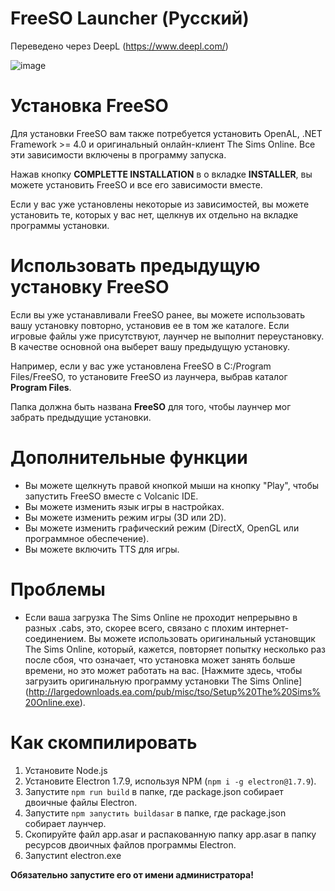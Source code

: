 # FreeSO Launcher (Русский)
Переведено через DeepL (https://www.deepl.com/)

![image](https://i.imgur.com/RbugnjU.png)

# Установка FreeSO
Для установки FreeSO вам также потребуется установить OpenAL, .NET Framework >= 4.0 и оригинальный онлайн-клиент The Sims Online. Все эти зависимости включены в программу запуска.

Нажав кнопку **COMPLETTE INSTALLATION** в о вкладке **INSTALLER**, вы можете установить FreeSO и все его зависимости вместе.

Если у вас уже установлены некоторые из зависимостей, вы можете установить те, которых у вас нет, щелкнув их отдельно на вкладке программы установки. 

# Использовать предыдущую установку FreeSO
Если вы уже устанавливали FreeSO ранее, вы можете использовать вашу установку повторно, установив ее в том же каталоге. Если игровые файлы уже присутствуют, лаунчер не выполнит переустановку. В качестве основной она выберет вашу предыдущую установку.

Например, если у вас уже установлена FreeSO в C:/Program Files/FreeSO, то установите FreeSO из лаунчера, выбрав каталог **Program Files**. 

Папка должна быть названа **FreeSO** для того, чтобы лаунчер мог забрать предыдущие установки.

# Дополнительные функции
* Вы можете щелкнуть правой кнопкой мыши на кнопку "Play", чтобы запустить FreeSO вместе с Volcanic IDE.
* Вы можете изменить язык игры в настройках.
* Вы можете изменить режим игры (3D или 2D).
* Вы можете изменить графический режим (DirectX, OpenGL или программное обеспечение).
* Вы можете включить TTS для игры.

# Проблемы
* Если ваша загрузка The Sims Online не проходит непрерывно в разных .cabs, это, скорее всего, связано с плохим интернет-соединением. Вы можете использовать оригинальный установщик The Sims Online, который, кажется, повторяет попытку несколько раз после сбоя, что означает, что установка может занять больше времени, но это может работать на вас. [Нажмите здесь, чтобы загрузить оригинальную программу установки The Sims Online] (http://largedownloads.ea.com/pub/misc/tso/Setup%20The%20Sims%20Online.exe).

# Как скомпилировать
1. Установите Node.js
2. Установите Electron 1.7.9, используя NPM (`npm i -g electron@1.7.9`).
3. Запустите `npm run build` в папке, где package.json собирает двоичные файлы Electron.
4. Запустите `npm запустить buildasar` в папке, где package.json собирает лаунчер. 
5. Скопируйте файл app.asar и распакованную папку app.asar в папку ресурсов двоичных файлов программы Electron.
6. Запустиnt electron.exe

**Обязательно запустите его от имени администратора!**

